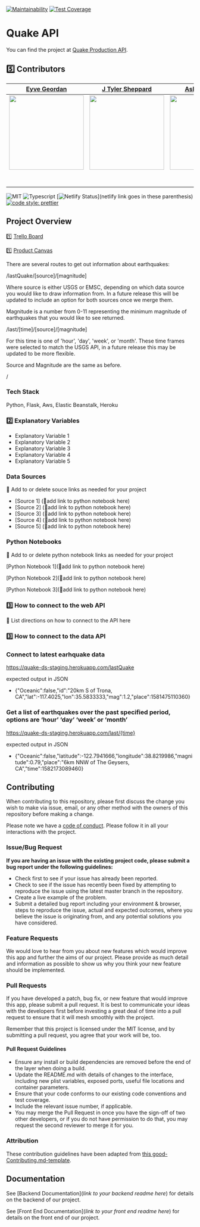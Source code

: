 
[![Maintainability](https://api.codeclimate.com/v1/badges/9a013b0434bf5dabd26c/maintainability)](https://codeclimate.com/github/Lambda-School-Labs/quake-ds/maintainability)
[![Test Coverage](https://api.codeclimate.com/v1/badges/9a013b0434bf5dabd26c/test_coverage)](https://codeclimate.com/github/Lambda-School-Labs/quake-ds/test_coverage)


# Quake API

You can find the project at [Quake Production API](https://quake-ds-production.herokuapp.com).


## 5️⃣ Contributors


|                                       [Eyve Geordan](https://github.com/eyvonne)                                        |                                       [J Tyler Sheppard](https://github.com/jtsheppard)                                        |                                       [Ashwin Swamy](https://github.com/ash12hub)                                        |
| :-----------------------------------------------------------------------------------------------------------: | :-----------------------------------------------------------------------------------------------------------: | :-----------------------------------------------------------------------------------------------------------: |
|                      [<img src="https://github.com/Lambda-School-Labs/quake-ds/blob/Documentation/IMG_1754%202.jpg" width = "200" />](https://github.com/eyvonne)                       |                      [<img src="https://github.com/Lambda-School-Labs/quake-ds/blob/Documentation/Tyler.jpg" width = "200" />](https://github.com/jtsheppard)                       |                      [<img src="https://github.com/Lambda-School-Labs/quake-ds/blob/Documentation/ashwin.jpg" width = "200" />](https://github.com/ash12hub)                      |
|                 [<img src="https://github.com/favicon.ico" width="15"> ](https://github.com/eyvonne)                 |            [<img src="https://github.com/favicon.ico" width="15"> ](https://github.com/jtsheppard)             |           [<img src="https://github.com/favicon.ico" width="15"> ](https://github.com/ash12hub)            |
| [ <img src="https://static.licdn.com/sc/h/al2o9zrvru7aqj8e1x2rzsrca" width="15"> ](https://www.linkedin.com/in/eyvonne-geordan-2a2b55168/) | [ <img src="https://static.licdn.com/sc/h/al2o9zrvru7aqj8e1x2rzsrca" width="15"> ](https://www.linkedin.com/in/jtsheppard/) | [ <img src="https://static.licdn.com/sc/h/al2o9zrvru7aqj8e1x2rzsrca" width="15"> ](https://www.linkedin.com/) |




![MIT](https://img.shields.io/packagist/l/doctrine/orm.svg)
![Typescript](https://img.shields.io/npm/types/typescript.svg?style=flat)
[![Netlify Status](https://api.netlify.com/api/v1/badges/b5c4db1c-b10d-42c3-b157-3746edd9e81d/deploy-status)](netlify link goes in these parenthesis)
[![code style: prettier](https://img.shields.io/badge/code_style-prettier-ff69b4.svg?style=flat-square)](https://github.com/prettier/prettier)

## Project Overview


1️⃣ [Trello Board](https://trello.com/b/5WH9iB9n/labspt7-quake)

1️⃣ [Product Canvas](https://www.notion.so/User-Research-8cd64de109404266b2537457a426738d)

There are several routes to get out information about earthquakes:

/lastQuake/[source]/[magnitude]

Where source is either USGS or EMSC, depending on which data source you would like to draw information from. In a future release this will be updated to include an option for both sources once we merge them.

Magnitude is a number from 0-11 representing the minimum magnitude of earthquakes that you would like to see returned.


/last/[time]/[source]/[magnitude]

For this time is one of 'hour', 'day', 'week', or 'month'. These time frames were selected to match the USGS API, in a future release this may be updated to be more flexible.

Source and Magnitude are the same as before.

/


### Tech Stack

Python, Flask, Aws, Elastic Beanstalk, Heroku


### 2️⃣ Explanatory Variables

-   Explanatory Variable 1
-   Explanatory Variable 2
-   Explanatory Variable 3
-   Explanatory Variable 4
-   Explanatory Variable 5

### Data Sources
🚫  Add to or delete souce links as needed for your project


-   [Source 1] (🚫add link to python notebook here)
-   [Source 2] (🚫add link to python notebook here)
-   [Source 3] (🚫add link to python notebook here)
-   [Source 4] (🚫add link to python notebook here)
-   [Source 5] (🚫add link to python notebook here)

### Python Notebooks

🚫  Add to or delete python notebook links as needed for your project

[Python Notebook 1](🚫add link to python notebook here)

[Python Notebook 2](🚫add link to python notebook here)

[Python Notebook 3](🚫add link to python notebook here)

### 3️⃣ How to connect to the web API

🚫 List directions on how to connect to the API here

### 3️⃣ How to connect to the data API
### Connect to latest earhquake data

https://quake-ds-staging.herokuapp.com/lastQuake

expected output in JSON
 - {"Oceanic":false,"id":"20km S of Trona, CA","lat":-117.4025,"lon":35.5833333,"mag":1.2,"place":1581475110360}

### Get a list of earthquakes over the past specified period, options are ‘hour’ ‘day’ ‘week’ or ‘month’
https://quake-ds-staging.herokuapp.com/last/{time}

expected output in JSON
 - {"Oceanic":false,"latitude":-122.7941666,"longitude":38.8219986,"magnitude":0.79,"place":"6km NNW of The Geysers, CA","time":1582173089460}


## Contributing

When contributing to this repository, please first discuss the change you wish to make via issue, email, or any other method with the owners of this repository before making a change.

Please note we have a [code of conduct](./code_of_conduct.md.md). Please follow it in all your interactions with the project.

### Issue/Bug Request

 **If you are having an issue with the existing project code, please submit a bug report under the following guidelines:**
 - Check first to see if your issue has already been reported.
 - Check to see if the issue has recently been fixed by attempting to reproduce the issue using the latest master branch in the repository.
 - Create a live example of the problem.
 - Submit a detailed bug report including your environment & browser, steps to reproduce the issue, actual and expected outcomes,  where you believe the issue is originating from, and any potential solutions you have considered.

### Feature Requests

We would love to hear from you about new features which would improve this app and further the aims of our project. Please provide as much detail and information as possible to show us why you think your new feature should be implemented.

### Pull Requests

If you have developed a patch, bug fix, or new feature that would improve this app, please submit a pull request. It is best to communicate your ideas with the developers first before investing a great deal of time into a pull request to ensure that it will mesh smoothly with the project.

Remember that this project is licensed under the MIT license, and by submitting a pull request, you agree that your work will be, too.

#### Pull Request Guidelines

- Ensure any install or build dependencies are removed before the end of the layer when doing a build.
- Update the README.md with details of changes to the interface, including new plist variables, exposed ports, useful file locations and container parameters.
- Ensure that your code conforms to our existing code conventions and test coverage.
- Include the relevant issue number, if applicable.
- You may merge the Pull Request in once you have the sign-off of two other developers, or if you do not have permission to do that, you may request the second reviewer to merge it for you.

### Attribution

These contribution guidelines have been adapted from [this good-Contributing.md-template](https://gist.github.com/PurpleBooth/b24679402957c63ec426).

## Documentation

See [Backend Documentation](_link to your backend readme here_) for details on the backend of our project.

See [Front End Documentation](_link to your front end readme here_) for details on the front end of our project.
